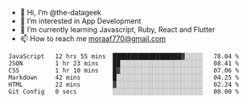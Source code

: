 - 👋 Hi, I’m @the-datageek
- 👀 I’m interested in App Development
- 🌱 I’m currently learning Javascript, Ruby, React and Flutter
- 📫 How to reach me moraaf770@gmail.com

<!---
the-datageek/the-datageek is a ✨ special ✨ repository because its `README.md` (this file) appears on your GitHub profile.
You can click the Preview link to take a look at your changes.
--->
<!--START_SECTION:waka-->

```text
JavaScript   12 hrs 55 mins  ███████████████████▓░░░░░   78.04 %
JSON         1 hr 23 mins    ██░░░░░░░░░░░░░░░░░░░░░░░   08.41 %
CSS          1 hr 10 mins    █▓░░░░░░░░░░░░░░░░░░░░░░░   07.06 %
Markdown     42 mins         █░░░░░░░░░░░░░░░░░░░░░░░░   04.25 %
HTML         22 mins         ▓░░░░░░░░░░░░░░░░░░░░░░░░   02.24 %
Git Config   0 secs          ░░░░░░░░░░░░░░░░░░░░░░░░░   00.00 %
```

<!--END_SECTION:waka-->
